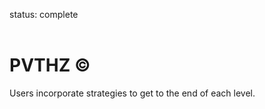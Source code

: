 status: complete
<br/><br/>
# PVTHZ ©
Users incorporate strategies to get to the end of each level.
